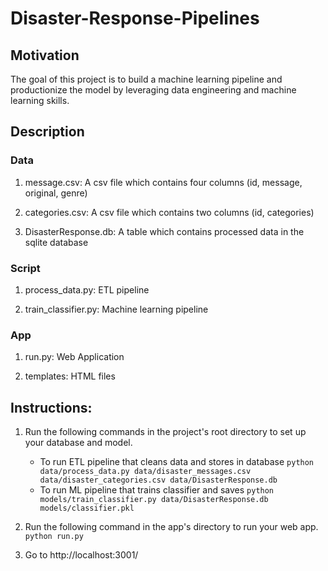 # Disaster-Response-Pipelines

## Motivation

The goal of this project is to build a machine learning pipeline and productionize the model by leveraging data engineering and machine learning skills.

## Description

### Data
   1. message.csv: A csv file which contains four columns (id, message, original, genre)
   
   2. categories.csv: A csv file which contains two columns (id, categories)
   
   3. DisasterResponse.db: A table which contains processed data in the sqlite database
   
### Script
   1. process_data.py: ETL pipeline
   
   2. train_classifier.py: Machine learning pipeline
   
### App
   1. run.py: Web Application
   
   2. templates: HTML files

## Instructions:
1. Run the following commands in the project's root directory to set up your database and model.

    - To run ETL pipeline that cleans data and stores in database
        `python data/process_data.py data/disaster_messages.csv data/disaster_categories.csv data/DisasterResponse.db`
    - To run ML pipeline that trains classifier and saves
        `python models/train_classifier.py data/DisasterResponse.db models/classifier.pkl`

2. Run the following command in the app's directory to run your web app.
    `python run.py`

3. Go to http://localhost:3001/
